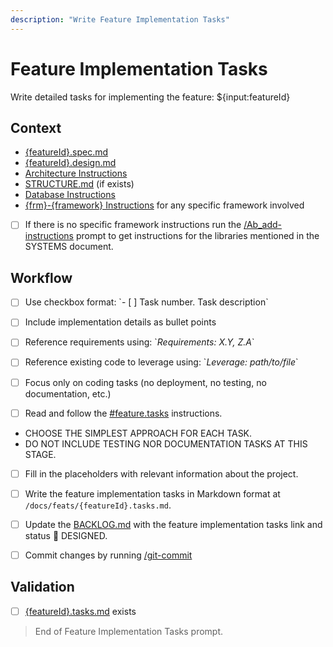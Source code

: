 ```yaml
---
description: "Write Feature Implementation Tasks"
---
```


# Feature Implementation Tasks

Write detailed tasks for implementing the feature: ${input:featureId}

## Context

- [{featureId}.spec.md](/docs/feats/{featureId}.spec.md)
- [{featureId}.design.md](/docs/feats/{featureId}.design.md)
- [Architecture Instructions](/.github/instructions/architecture.instructions.md)
- [STRUCTURE.md](/docs/STRUCTURE.md) (if exists)
- [Database Instructions](/.github/instructions/database.instructions.md)
- [{frm}-{framework} Instructions](/.github/instructions/frm-{framework}.instructions.md) for any specific framework involved

- [ ] If there is no specific framework instructions run the [/Ab_add-instructions](../prompts/Ab-add-instructions.prompt.md) prompt to get instructions for the libraries mentioned in the SYSTEMS document.

## Workflow

- [ ] Use checkbox format: \`- [ ] Task number. Task description\`
- [ ] Include implementation details as bullet points
- [ ] Reference requirements using: \`_Requirements: X.Y, Z.A_\`
- [ ] Reference existing code to leverage using: \`_Leverage: path/to/file_\`
- [ ] Focus only on coding tasks (no deployment, no testing, no documentation, etc.)

- [ ] Read and follow the [#feature.tasks](/.github/instructions/feature.tasks.instructions.md) instructions.
- CHOOSE THE SIMPLEST APPROACH FOR EACH TASK.
- DO NOT INCLUDE TESTING NOR DOCUMENTATION TASKS AT THIS STAGE.
  
- [ ] Fill in the placeholders with relevant information about the project.

- [ ] Write the feature implementation tasks in Markdown format at `/docs/feats/{featureId}.tasks.md`.

- [ ] Update the [BACKLOG.md](/docs/BACKLOG.md) with the feature implementation tasks link and status 📝 DESIGNED.

- [ ] Commit changes by running [/git-commit](/.github/prompts/git-commit.prompt.md)

## Validation

- [ ] [{featureId}.tasks.md](/docs/{featureId}.tasks.md) exists

> End of Feature Implementation Tasks prompt.
